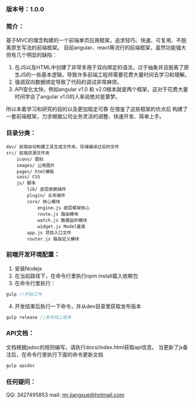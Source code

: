 ### 版本号：1.0.0

### 简介：
基于MVC的理念构建的一个前端单页应用框架，追求轻巧、快速、可复用、不脱离原生写法的前端框架。
目前angular、react等流行的前端框架，虽然功能强大但有几个明显的缺陷：
1. 在JS以及HTML中创建了非常多用于双向绑定的语法，过于抽象并且脱离了原生JS的一些基本逻辑，导致许多前端工程师需要花费大量时间去学习和理解。
2. 强调双向数据绑定导致了代码的调试非常麻烦。
3. API变化太快，例如angular v1.0 和 v2.0根本就是两个框架，这对于花费大量时间学会了angular v1.0的人来说绝对是噩梦。

所以本着学习和研究的目的以及更加稳定可靠 在借鉴了这些框架的优点后 构建了一套前端框架，力求根据公司业务灵活的调整、快速开发、简单上手。

### 目录分类：
	dev/ 前端自动构建工具生成文件夹，存储编译过后的文件
	src/ 前端资源文件夹
		icons/ 图标
		images/ 公用图片
		pages/ html模板
		sass/ CSS
		js/ 脚本
			lib/ 底层依赖插件
			plugin/ 业务插件
			core/ 核心模块
				engine.js 底层框架核心
				route.js 路由模块
				watch.js 数据监听模块
				widget.js Model基类
			app.js 项目入口文件
			router.js 路由定义模块

### 前端开发环境配置：
1. 安装Nodejs
2. 在当前路径下，在命令行里执行npm install载入依赖包
3. 在命令行里执行：
```javascript
gulp //开始工作
```
4. 开发结束后执行一下命令，并从dev目录里获取发布版本
```javascript
gulp release //发布线上版本
```

### API文档：
文档根据jsdoc的规则编写，请执行docs/index.html获取api信息。
当更新了js备注后，在命令行里执行下面的命令更新文档
```javascript
gulp apidoc
```

### 任何疑问：
QQ: 3427495853
mail: mr.jiangxue@hotmail.com
